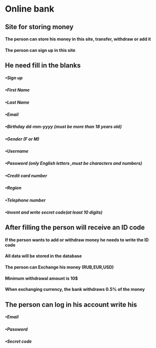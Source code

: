    # Online bank

## Site for storing money
#### The person can store his money in this site, transfer, withdraw or add it
#### The person can sign up in this site 
## He need fill in the blanks 
##### •Sign up
##### •First Name
##### •Last Name 
##### •Email
##### •Birthday  dd-mm-yyyy (must be more than 18 years old)
##### •Gender (F or M)
##### •Username 
##### •Password (only English letters ,must be characters and numbers)
##### •Credit card number
##### •Region 
##### •Telephone number
##### •Invent and write secret code(at least 10 digits)


## Аfter filling the person will receive an ID code

#### If the person wants to add  or withdraw  money he needs to write the ID code

#### Аll data will be stored in the database
 
#### The person can Exchange his money (RUB,EUR,USD)

#### Minimum withdrawal amount is 10$

#### When exchanging currency, the bank withdraws 0.5% of the money

## The person can log in his account write his
##### •Email
##### •Password 
##### •Secret code


